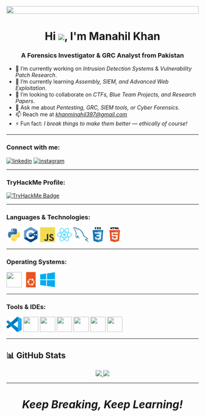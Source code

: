 <a href="https://github.com/Manahil-Git"><img src="https://i.postimg.cc/d3cyQ5x2/img-2.png" width="100%" height="20%"></a>
<h1 align="center">Hi <img src="https://media.giphy.com/media/hvRJCLFzcasrR4ia7z/giphy.gif" width="35">, I'm Manahil Khan</h1>
<h3 align="center">A  Forensics Investigator & GRC Analyst from Pakistan</h3>

- 🔭 I’m currently working on *Intrusion Detection Systems* & *Vulnerability Patch Research*.
- 🌱 I’m currently learning *Assembly, SIEM, and Advanced Web Exploitation*.
- 👯 I’m looking to collaborate on *CTFs, Blue Team Projects, and Research Papers*.
- 💬 Ask me about *Pentesting, GRC, SIEM tools, or Cyber Forensics*.
- 📫 Reach me at *khanminahil397@gmail.com*
- ⚡ Fun fact: *I break things to make them better — ethically of course!*

---

<h3 align="left">Connect with me:</h3>
<p align="left">

<a href="https://linkedin.com/in/manahil-khan-726782224/" target="blank"><img src="https://raw.githubusercontent.com/rahuldkjain/github-profile-readme-generator/master/src/images/icons/Social/linked-in-alt.svg" alt="linkedin" height="30" width="40" /></a>
<a href="https://www.instagram.com/manahyl._/" target="blank"><img src="https://raw.githubusercontent.com/rahuldkjain/github-profile-readme-generator/master/src/images/icons/Social/instagram.svg" alt="instagram" height="30" width="40" /></a>
</p>

---

<h3 align="left">TryHackMe Profile:</h3>
<p align="left">
  <a href="https://tryhackme.com/p/khanminahil397" target="_blank">
    <img src="https://tryhackme-badges.s3.amazonaws.com/khanminahil397.png" alt="TryHackMe Badge" />
  </a>
</p>


---

<h3 align="left">Languages & Technologies:</h3>
<p align="left">
  <a href="https://www.python.org"><img src="https://raw.githubusercontent.com/devicons/devicon/master/icons/python/python-original.svg" width="40" height="40"/></a>
  <a href="https://cplusplus.com/"><img src="https://raw.githubusercontent.com/devicons/devicon/master/icons/cplusplus/cplusplus-original.svg" width="40" height="40"/></a>
  <a href="https://developer.mozilla.org/en-US/docs/Web/JavaScript"><img src="https://raw.githubusercontent.com/devicons/devicon/master/icons/javascript/javascript-original.svg" width="40" height="40"/></a>
  <a href="https://react.dev/"><img src="https://raw.githubusercontent.com/devicons/devicon/master/icons/react/react-original.svg" width="40" height="40"/></a>
  <a href="https://www.mysql.com/"><img src="https://raw.githubusercontent.com/devicons/devicon/master/icons/mysql/mysql-original.svg" width="40" height="40"/></a>
  <a href="https://www.w3.org/Style/CSS/"><img src="https://raw.githubusercontent.com/devicons/devicon/master/icons/css3/css3-original-wordmark.svg" width="40" height="40"/></a>
  <a href="https://html.spec.whatwg.org/"><img src="https://raw.githubusercontent.com/devicons/devicon/master/icons/html5/html5-original-wordmark.svg" width="40" height="40"/></a>
</p>

---

<h3 align="left">Operating Systems:</h3>
<p align="left">
  <a href="https://www.kali.org/"><img src="https://upload.wikimedia.org/wikipedia/commons/2/2b/Kali-dragon-icon.svg" width="40" height="40"/></a>
  <a href="https://ubuntu.com/"><img src="https://raw.githubusercontent.com/devicons/devicon/master/icons/ubuntu/ubuntu-plain.svg" width="40" height="40"/></a>
  <a href="https://www.microsoft.com/windows"><img src="https://raw.githubusercontent.com/devicons/devicon/master/icons/windows8/windows8-original.svg" width="40" height="40"/></a>
  
</p>

---

<h3 align="left">Tools & IDEs:</h3>
<p align="left">
  <a href="https://code.visualstudio.com/"><img src="https://raw.githubusercontent.com/devicons/devicon/master/icons/vscode/vscode-original.svg" width="40" height="40"/></a>
  <a href="https://www.jetbrains.com/pycharm/"><img src="https://upload.wikimedia.org/wikipedia/commons/1/1d/PyCharm_Icon.svg" width="40" height="40"/></a>
  <a href="https://www.jetbrains.com/idea/"><img src="https://resources.jetbrains.com/storage/products/company/brand/logos/IntelliJ_IDEA_icon.svg" width="40" height="40"/></a>
  <a href="https://www.wireshark.org/"><img src="https://upload.wikimedia.org/wikipedia/commons/d/db/Wireshark_Icon.png" width="40" height="40"/></a>
  <a href="https://portswigger.net/burp"><img src="https://avatars.githubusercontent.com/u/19925260?s=200&v=4" width="40" height="40"/></a>
  <a href="https://gophish.io/"><img src="https://avatars.githubusercontent.com/u/19519329?s=200&v=4" width="40" height="40"/></a>
  <a href="https://www.postman.com/"><img src="https://www.svgrepo.com/show/354202/postman-icon.svg" width="40" height="40"/></a>
</p>

---

## 📊 GitHub Stats
<p align="center">
    <a href="https://github.com/Manahil-Git">
        <img src="https://github-readme-stats.vercel.app/api?username=Manahil-Git&show_icons=true&theme=tokyonight&count_private=true" height="200"/>
        <img src="https://github-readme-stats.vercel.app/api/top-langs?username=Manahil-Git&layout=compact&theme=tokyonight" height="200"/>
    </a>
</p>

---

<h1 align='center'><i>Keep Breaking, Keep Learning!</i></h1>
